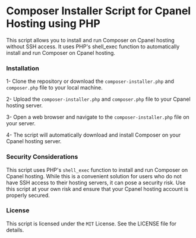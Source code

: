 # Composer Installer Script for Cpanel Hosting using PHP
This script allows you to install and run Composer on Cpanel hosting without SSH access. It uses PHP's shell_exec function to automatically install and run Composer on Cpanel hosting.

### Installation
1- Clone the repository or download the `composer-installer.php` and `composer.php` file to your local machine.

2- Upload the `composer-installer.php` and `composer.php` file to your Cpanel hosting server.

3- Open a web browser and navigate to the `composer-installer.php` file on your server.

4- The script will automatically download and install Composer on your Cpanel hosting server.


### Security Considerations
This script uses PHP's `shell_exec` function to install and run Composer on Cpanel hosting. While this is a convenient solution for users who do not have SSH access to their hosting servers, it can pose a security risk. Use this script at your own risk and ensure that your Cpanel hosting account is properly secured.

### License
This script is licensed under the `MIT` License. See the LICENSE file for details.
